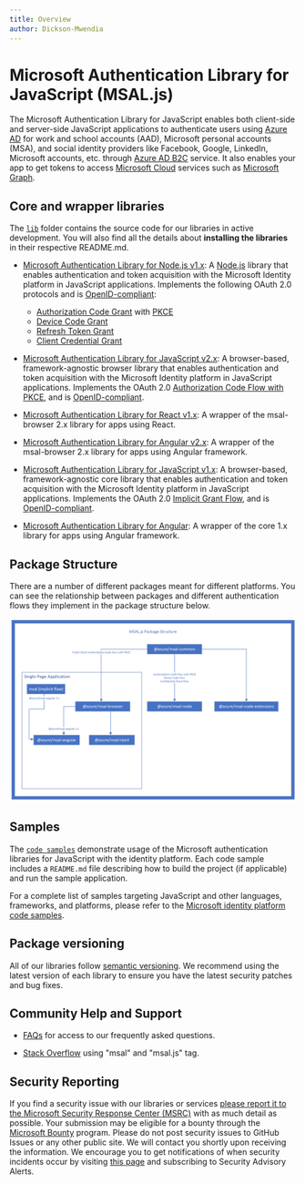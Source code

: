 ```yaml
---
title: Overview
author: Dickson-Mwendia
---
```

# Microsoft Authentication Library for JavaScript (MSAL.js)

The Microsoft Authentication Library for JavaScript enables both client-side and server-side JavaScript applications to authenticate users using [Azure AD](https://learn.microsoft.com/azure/active-directory/develop/v2-overview) for work and school accounts (AAD), Microsoft personal accounts (MSA), and social identity providers like Facebook, Google, LinkedIn, Microsoft accounts, etc. through [Azure AD B2C](https://learn.microsoft.com/azure/active-directory-b2c/active-directory-b2c-overview#identity-providers) service. It also enables your app to get tokens to access [Microsoft Cloud](https://www.microsoft.com/enterprise) services such as [Microsoft Graph](https://graph.microsoft.io).


## Core and wrapper libraries

The [`lib`](https://github.com/AzureAD/microsoft-authentication-library-for-js/tree/dev/lib) folder contains the source code for our libraries in active development. You will also find all the details about **installing the libraries** in their respective README.md.

- [Microsoft Authentication Library for Node.js v1.x](lib/msal-node/): A [Node.js](https://nodejs.org/en/) library that enables authentication and token acquisition with the Microsoft Identity platform in JavaScript applications. Implements the following OAuth 2.0 protocols and is [OpenID-compliant](https://docs.microsoft.com/azure/active-directory/develop/v2-protocols-oidc):
  - [Authorization Code Grant](https://oauth.net/2/grant-types/authorization-code/) with [PKCE](https://oauth.net/2/pkce/)
  - [Device Code Grant](https://oauth.net/2/grant-types/device-code/)
  - [Refresh Token Grant](https://oauth.net/2/grant-types/refresh-token/)
  - [Client Credential Grant](https://oauth.net/2/grant-types/client-credentials/)

- [Microsoft Authentication Library for JavaScript v2.x](lib/msal-browser/): A browser-based, framework-agnostic browser library that enables authentication and token acquisition with the Microsoft Identity platform in JavaScript applications. Implements the OAuth 2.0 [Authorization Code Flow with PKCE](https://docs.microsoft.com/azure/active-directory/develop/v2-oauth2-auth-code-flow), and is [OpenID-compliant](https://docs.microsoft.com/azure/active-directory/develop/v2-protocols-oidc).

- [Microsoft Authentication Library for React v1.x](lib/msal-react/): A wrapper of the msal-browser 2.x library for apps using React.

- [Microsoft Authentication Library for Angular v2.x](lib/msal-angular/): A wrapper of the msal-browser 2.x library for apps using Angular framework.

- [Microsoft Authentication Library for JavaScript v1.x](lib/msal-core/): A browser-based, framework-agnostic core library that enables authentication and token acquisition with the Microsoft Identity platform in JavaScript applications. Implements the OAuth 2.0 [Implicit Grant Flow](../azure/active-directory/develop/v2-oauth2-implicit-grant-flow), and is [OpenID-compliant](https://docs.microsoft.com/azure/active-directory/develop/v2-protocols-oidc).

- [Microsoft Authentication Library for Angular](https://github.com/AzureAD/microsoft-authentication-library-for-js/tree/msal-angular-v1/lib/msal-angular): A wrapper of the core 1.x library for apps using Angular framework.

## Package Structure

There are a number of different packages meant for different platforms. You can see the relationship between packages and different authentication flows they implement in the package structure below.

![Package Structure](PackageStructure.png)

## Samples

The [`code samples`](https://github.com/AzureAD/microsoft-authentication-library-for-js/tree/dev/samples) demonstrate usage of the Microsoft authentication libraries for JavaScript with the identity platform. Each code sample includes a `README.md` file describing how to build the project (if applicable) and run the sample application. 

For a complete list of samples targeting JavaScript and other languages, frameworks, and platforms, please refer to the [Microsoft identity platform code samples](../azure/active-directory/develop/sample-v2-code).


## Package versioning

All of our libraries follow [semantic versioning](https://semver.org). We recommend using the latest version of each library to ensure you have the latest security patches and bug fixes.

## Community Help and Support

- [FAQs](https://github.com/AzureAD/microsoft-authentication-library-for-js/wiki/FAQs) for access to our frequently asked questions.

- [Stack Overflow](http://stackoverflow.com/questions/tagged/msal) using "msal" and "msal.js" tag.


## Security Reporting

If you find a security issue with our libraries or services [please report it to the Microsoft Security Response Center (MSRC)](https://aka.ms/report-security-issue) with as much detail as possible. Your submission may be eligible for a bounty through the [Microsoft Bounty](http://aka.ms/bugbounty) program. Please do not post security issues to GitHub Issues or any other public site. We will contact you shortly upon receiving the information. We encourage you to get notifications of when security incidents occur by visiting [this page](https://www.microsoft.com/msrc/technical-security-notifications) and subscribing to Security Advisory Alerts.